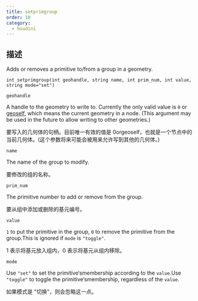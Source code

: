 ```yaml
---
title: setprimgroup
order: 10
category:
  - houdini
---
```

    
## 描述

Adds or removes a primitive to/from a group in a geometry.

`int setprimgroup(int geohandle, string name, int prim_num, int value, string mode="set")`

`geohandle`

A handle to the geometry to write to. Currently the only valid value is `0` or
[geoself](geoself.html "Returns a handle to the current geometry."), which
means the current geometry in a node. (This argument may be used in the future
to allow writing to other geometries.)

要写入的几何体的句柄。目前唯一有效的值是 0orgeoself，也就是一个节点中的当前几何体。(这个参数将来可能会被用来允许写到其他的几何体。)

`name`

The name of the group to modify.

要修改的组的名称。

`prim_num`

The primitive number to add or remove from the group.

要从组中添加或删除的基元编号。

`value`

`1` to put the primitive in the group, `0` to remove the primitive from the
group.This is ignored if `mode` is `"toggle"`.

1 表示将基元放入组内，0 表示将基元从组内移除。

`mode`

Use `"set"` to set the primitive‘smembership according to the `value`.Use
`"toggle"` to toggle the primitive‘smembership, regardless of the `value`.

如果模式是 "切换"，则会忽略这一点。
